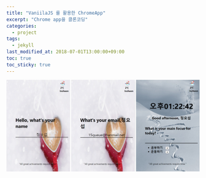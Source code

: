 ```yaml
---
title: "VaniilaJS 를 활용한 ChromeApp"
excerpt: "Chrome app을 클론코딩"
categories:
  - project
tags:
  - jekyll
last_modified_at: 2018-07-01T13:00:00+09:00
toc: true
toc_sticky: true
---
```


[![크롬이미지](/assets/images/chrome.png)](https://github.com/JungYOsup/customize_chrome.git)
